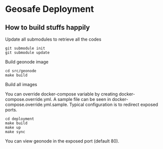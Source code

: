 # Geosafe Deployment

## How to build stuffs happily

Update all submodules to retrieve all the codes

```
git submodule init
git submodule update
```

Build geonode image

```
cd src/geonode
make build
```

Build all images

You can override docker-compose variable by creating docker-compose.override.yml. 
A sample file can be seen in docker-compose.override.yml.sample. Typical configuration 
is to redirect exposed ports.

```
cd deployment
make build
make up
make sync
```

You can view geonode in the exposed port (default 80).
